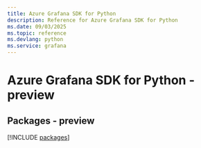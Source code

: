 ```yaml
---
title: Azure Grafana SDK for Python
description: Reference for Azure Grafana SDK for Python
ms.date: 09/03/2025
ms.topic: reference
ms.devlang: python
ms.service: grafana
---
```

# Azure Grafana SDK for Python - preview
## Packages - preview
[!INCLUDE [packages](grafana-index.md)]